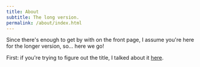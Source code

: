 ```yaml
---
title: About
subtitle: The long version.
permalink: /about/index.html
---
```


Since there's enough to get by with on the front page, I assume you're here for the longer version, so… here we go!

First: if you're trying to figure out the title, I talked about it [here](https://v5.chriskrycho.com/journal/relaunch#1-new-site-title).
